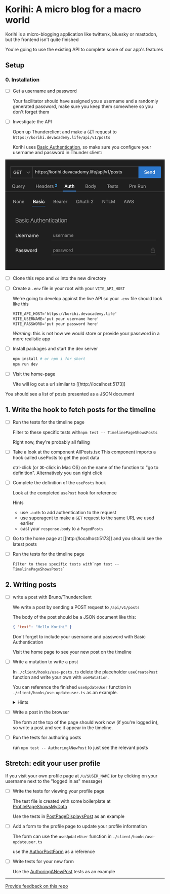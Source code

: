 # Korihi: A micro blog for a macro world

Korihi is a micro-blogging application like twitter/x, bluesky or mastodon, but the frontend isn't quite finished

You're going to use the existing API to complete some of our app's features

## Setup

### 0. Installation

- [ ] Get a username and password

  Your facilitator should have assigned you a username and a randomly generated password, make sure you keep them somewhere so you don't forget them

- [ ] Investigate the API

  Open up Thunderclient and make a `GET` request to `https://korihi.devacademy.life/api/v1/posts`

  Korihi uses [Basic Authentication](https://developer.mozilla.org/en-US/docs/Web/HTTP/Authentication#basic_authentication_scheme), so make sure you configure your username and password in Thunder client:

![auth screenshot](./doc/auth-screenshot-thunderclient.png)

- [ ] Clone this repo and `cd` into the new directory

- [ ] Create a `.env` file in your root with your `VITE_API_HOST`

  We're going to develop against the live API so your `.env` file should look like this

  ```.env
  VITE_API_HOST='https://korihi.devacademy.life'
  VITE_USERNAME='put your username here'
  VITE_PASSWORD='put your password here'
  ```

  _Warning_: this is not how we would store or provide your password in a more realistic app

- [ ] Install packages and start the dev server
  ```sh
  npm install # or npm i for short
  npm run dev
  ```
- [ ] Visit the home-page

  Vite will log out a url similar to [[http://localhost:5173]]

You should see a list of posts presented as a JSON document

## 1. Write the hook to fetch posts for the timeline

- [ ] Run the tests for the timeline page

  Filter to these specific tests with`npm test -- TimelinePageShowsPosts`

  Right now, they're probably all failing

- [ ] Take a look at the component AllPosts.tsx
      This component imports a hook called usePosts to get the post data

  ctrl-click (or ⌘-click in Mac OS) on the name of the function to "go to definition". Alternatively you can right click

- [ ] Complete the definition of the `usePosts` hook

  Look at the completed `usePost` hook for reference

  <detail>
    <summary>Hints</summary>

  - use `.auth` to add authentication to the request
  - use superagent to make a `GET` request to the same URL we used earlier
  - cast your `response.body` to a `PagedPosts`
    </detail>

- [ ] Go to the home page at [[http://localhost:5173]] and you should see the latest posts

- [ ] Run the tests for the timeline page

      Filter to these specific tests with`npm test -- TimelinePageShowsPosts`

## 2. Writing posts

- [ ] write a post with Bruno/Thunderclient

  We write a post by sending a POST request to `/api/v1/posts`

  The body of the post should be a JSON document like this:

  ```json
  { "text": "Hello Korihi" }
  ```

  Don't forget to include your username and password with Basic Authentication

  Visit the home page to see your new post on the timeline

- [ ] Write a mutation to write a post

  In `./client/hooks/use-posts.ts` delete the placeholder `useCreatePost` function and write your own with `useMutation`.

  You can reference the finished `useUpdateUser` function in `./client/hooks/use-updateuser.ts` as an example.

  <details>
    <summary>Hints</summary>
    
    - call `useQueryClient()` to get an instance of the queryClient
    - provide a `mutationFn` that is async, accepts an object of values and makes a POST request
      to the API
    - provide an `onSuccess` function that calls `client.invalidateQuery({ queryKey: ['posts'] })` on
      the client you got from `useQueryClient()`. This will mark the timeline data as stale forcing it to refresh.
  </details>

- [ ] Write a post in the browser

  The form at the top of the page should work now (if you're logged in), so write a post and see it
  appear in the timeline.

- [ ] Run the tests for authoring posts

  run `npm test -- AuthoringANewPost` to just see the relevant posts

## Stretch: edit your user profile

If you visit your own profile page at `/u/$USER_NAME` (or by clicking on your username next to the "logged in as" message)

- [ ] Write the tests for viewing your profile page

  The test file is created with some boilerplate at [ProfilePageShowsMyData](./client/pages/ProfilePageShowsMyData.test.tsx)

  Use the tests in [PostPageDisplaysPost](./client/pages/PostPageDisplaysPost.test.tsx) as an example

- [ ] Add a form to the profile page to update your profile information

  The form can use the `useUpdateUser` function in `./client/hooks/use-updateuser.ts`

  use the [AuthorPostForm](./client/components/AuthorPostForm.tsx) as a reference

- [ ] Write tests for your new form

  Use the [AuthoringANewPost](./client/pages/AuthoringANewPost.test.tsx) tests as an example

---

[Provide feedback on this repo](https://docs.google.com/forms/d/e/1FAIpQLSfw4FGdWkLwMLlUaNQ8FtP2CTJdGDUv6Xoxrh19zIrJSkvT4Q/viewform?usp=pp_url&entry.1958421517=korihi)
